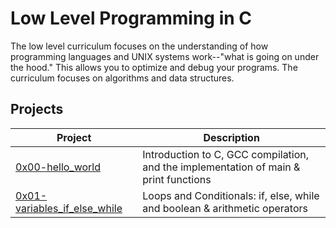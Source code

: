 # Low Level Programming in C
The low level curriculum focuses on the understanding of how programming languages and UNIX systems work--"what is going on under the hood." This allows you to optimize and debug your programs. The curriculum focuses on algorithms and data structures.

## Projects
| Project | Description |
| --- | --- |
| [0x00-hello_world](https://github.com/pie972/alx-low_level_programming/tree/master/0x00-hello_world) | Introduction to C, GCC compilation, and the implementation of main & print functions |
| [0x01-variables_if_else_while](https://github.com/pie972/alx-low_level_programming/tree/master/0x01-variables_if_else_while) | Loops and Conditionals: if, else, while and boolean & arithmetic operators |
